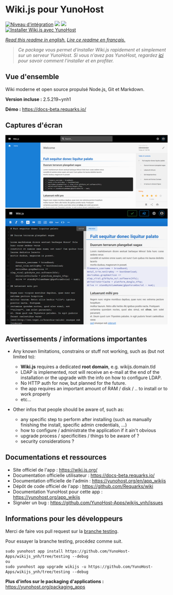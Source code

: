 # Wiki.js pour YunoHost

[![Niveau d'intégration](https://dash.yunohost.org/integration/wikijs.svg)](https://dash.yunohost.org/appci/app/wikijs) ![](https://ci-apps.yunohost.org/ci/badges/wikijs.status.svg) ![](https://ci-apps.yunohost.org/ci/badges/wikijs.maintain.svg)  
[![Installer Wiki.js avec YunoHost](https://install-app.yunohost.org/install-with-yunohost.svg)](https://install-app.yunohost.org/?app=wikijs)

*[Read this readme in english.](./README.md)*
*[Lire ce readme en français.](./README_fr.md)*

> *Ce package vous permet d'installer Wiki.js rapidement et simplement sur un serveur YunoHost.
Si vous n'avez pas YunoHost, regardez [ici](https://yunohost.org/#/install) pour savoir comment l'installer et en profiter.*

## Vue d'ensemble

Wiki moderne et open source propulsé Node.js, Git et Markdown.

**Version incluse :** 2.5.219~ynh1

**Démo :** https://docs-beta.requarks.io/

## Captures d'écran

![](./doc/screenshots/screenshot2.png)
![](./doc/screenshots/screenshot1.png)

## Avertissements / informations importantes

* Any known limitations, constrains or stuff not working, such as (but not limited to):
    * **Wiki.js** requires a dedicated **root domain**, e.g. wikijs.domain.tld
    * LDAP is implemented, root will receive an e-mail at the end of the installation or the upgrade with the info on how to configure LDAP.
    * No HTTP auth for now, but planned for the future.
    * the app requires an important amount of RAM / disk / .. to install or to work properly
    * etc...

* Other infos that people should be aware of, such as:
    * any specific step to perform after installing (such as manually finishing the install, specific admin credentials, ...)
    * how to configure / administrate the application if it ain't obvious
    * upgrade process / specificities / things to be aware of ?
    * security considerations ?

## Documentations et ressources

* Site officiel de l'app : https://wiki.js.org/
* Documentation officielle utilisateur : https://docs-beta.requarks.io/
* Documentation officielle de l'admin : https://yunohost.org/en/app_wikijs
* Dépôt de code officiel de l'app : https://github.com/Requarks/wiki
* Documentation YunoHost pour cette app : https://yunohost.org/app_wikijs
* Signaler un bug : https://github.com/YunoHost-Apps/wikijs_ynh/issues

## Informations pour les développeurs

Merci de faire vos pull request sur la [branche testing](https://github.com/YunoHost-Apps/wikijs_ynh/tree/testing).

Pour essayer la branche testing, procédez comme suit.
```
sudo yunohost app install https://github.com/YunoHost-Apps/wikijs_ynh/tree/testing --debug
ou
sudo yunohost app upgrade wikijs -u https://github.com/YunoHost-Apps/wikijs_ynh/tree/testing --debug
```

**Plus d'infos sur le packaging d'applications :** https://yunohost.org/packaging_apps